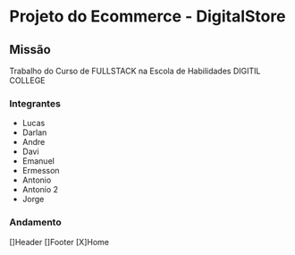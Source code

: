 # Projeto do Ecommerce - DigitalStore


## Missão

Trabalho do Curso de FULLSTACK na Escola de Habilidades DIGITIL COLLEGE

### Integrantes

- Lucas
- Darlan
- Andre
- Davi
- Emanuel
- Ermesson
- Antonio
- Antonio 2
- Jorge


### Andamento

[]Header
[]Footer
[X]Home

